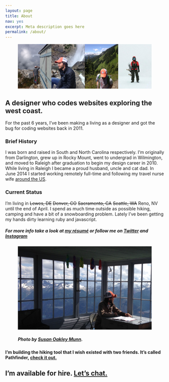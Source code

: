 ```yaml
---
layout: page
title: About
nav: yes
excerpt: Meta description goes here
permalink: /about/        
---
```


<figure class="full-width">
    <img src="/images/about-collage2.jpg" alt="About Me" />
</figure>
<section>  
    <div class="row">
        <h1>A designer who codes websites exploring the west coast.</h1>
        <div class="half">
            <p>For the past 6 years, I&rsquo;ve been making a living as a designer and got the bug for coding websites back in 2011.</p>
            <h3>Brief History</h3>
            <p>I was born and raised in South and North Carolina respectively. I&rsquo;m originally from Darlington, grew up in Rocky Mount, went to undergrad in Wilmington, and moved to Raleigh after graduation to begin my design career in 2010. While living in Raleigh I became a proud husband, uncle and cat dad. In June 2014 I started working remotely full-time and following my travel nurse wife <a href="http://susanandjustin.us">around the US</a>.</p>
            <h3>Current Status</h3>
            <p>I&rsquo;m living in <del>Lewes,&nbsp;DE</del> <del>Denver,&nbsp;CO</del> <del>Sacramento,&nbsp;CA</del> <del>Seattle,&nbsp;WA</del> Reno, NV until the end of April. I spend as much time outside as possible hiking, camping and have a bit of a snowboarding problem. Lately I&rsquo;ve been getting my hands dirty learning ruby and javascript.</p>
            <h5>For more info take a look at <a href="https://www.linkedin.com/in/jwmunn">my résumé</a> or follow me on <a href="https://twitter.com/jwmunn">Twitter</a> and <a href="https://www.instagram.com/jwmunn/">Instagram</a></h5>  
        </div>
        <div class="half">
            <figure><img src="/images/hidden-lake-lookout.jpg" alt="Hidden Lake Lookout" />
            <h5>Photo by <a href="https://www.instagram.com/susanjmunn/">Susan Oakley Munn</a>.</h5></figure>
            <h4 class="light-grey">I&rsquo;m building the hiking tool that I wish existed with two friends. It&rsquo;s called Pathfinder, <a href="http://pathfinderhikes.com">check it out.</a></h4>
        </div>
    </div>
</section>
<section id="contact">
    <h2>I&rsquo;m available for hire. <a href="mailto:contact@justinmunn.co">Let&rsquo;s chat.</a></h2>
</section>


